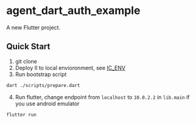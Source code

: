 # agent_dart_auth_example

A new Flutter project.

## Quick Start

1. git clone
2. Deploy II to local envioronment, see [IC_ENV](https://github.com/AstroxNetwork/ic_env)
3. Run bootstrap script

```bash
dart ./scripts/prepare.dart
```
4. Run flutter, change endpoint from `localhost` to `10.0.2.2` in `lib.main` if you use android emulator

```bash
flutter run
```



